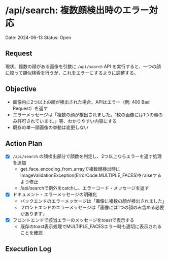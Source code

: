 # /api/search: 複数顔検出時のエラー対応

Date: 2024-06-13
Status: Open

## Request
現状、複数の顔がある画像を引数に `/api/search` API を実行すると、一つの顔に絞って類似検索を行うが、これをエラーにするように調整する。

## Objective
- 画像内に2つ以上の顔が検出された場合、APIはエラー（例: 400 Bad Request）を返す
- エラーメッセージは「複数の顔が検出されました。1枚の画像には1つの顔のみ許可されています。」等、わかりやすい内容にする
- 既存の単一顔画像の挙動は変更しない

## Action Plan
- [x] `/api/search` の顔検出部分で顔数を判定し、2つ以上ならエラーを返す処理を追加
  - get_face_encoding_from_arrayで複数顔検出時にImageValidationException(ErrorCode.MULTIPLE_FACES)をraiseするよう修正
  - /api/searchで例外をcatchし、エラーコード・メッセージを返す
- [x] ドキュメント・エラーメッセージの明確化
  - バックエンドのエラーメッセージは「画像に複数の顔が検出されました」
  - フロントエンドのエラーメッセージは「画像には1つの顔のみ含める必要があります」
- [x] フロントエンドで該当エラーのメッセージをtoastで表示する
  - 既存のtoast表示処理でMULTIPLE_FACESエラー時も適切に表示されることを確認

## Execution Log
